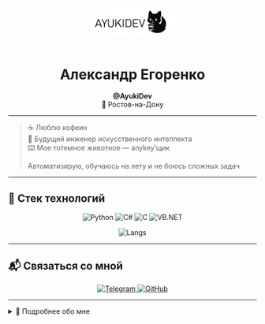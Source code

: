 <div align="center">

<picture>
  <source srcset="https://github.com/ayukistudio/ayukistudio/blob/main/darktheme.png?raw=true" media="(prefers-color-scheme: dark)">
  <source srcset="https://github.com/ayukistudio/ayukistudio/blob/main/whitetheme.png?raw=true" media="(prefers-color-scheme: light)">
  <img src="https://github.com/ayukistudio/ayukistudio/blob/main/whitetheme.png?raw=true" width="180" alt="AyukiDev" style="border-radius:50%; margin-bottom: 16px;" />
</picture>

# Александр Егоренко
**@AyukiDev**  
📍 Ростов-на-Дону

</div>

---

> ☕ Люблю кофеин  
> 🧠 Будущий инженер искусственного интеллекта  
> ⌨️ Мое тотемное животное — anykey’щик  
>  
> Автоматизирую, обучаюсь на лету и не боюсь сложных задач

---

## 💼 Стек технологий

<p align="center">
  <img src="https://cdn.jsdelivr.net/gh/devicons/devicon/icons/python/python-original.svg" width="40" title="Python"/>
  <img src="https://cdn.jsdelivr.net/gh/devicons/devicon/icons/csharp/csharp-original.svg" width="40" title="C#"/>
  <img src="https://cdn.jsdelivr.net/gh/devicons/devicon/icons/c/c-original.svg" width="40" title="C"/>
  <img src="https://upload.wikimedia.org/wikipedia/commons/4/40/VB.NET_Logo.svg" width="40" title="VB.NET"/>
</p>

<p align="center">
<img alt="Langs" src="https://github-readme-stats.vercel.app/api/top-langs/?username=ayukistudio&langs_count=8&theme=react&layout=compact">
</p>

---

## 📬 Связаться со мной

<p align="center">
  <a href="https://t.me/AyukiDev" target="_blank">
    <img src="https://img.shields.io/badge/Telegram-AyukiDev-229ED9?style=for-the-badge&logo=telegram&logoColor=white" alt="Telegram" />
  </a>
  <a href="https://github.com/ayukistudio" target="_blank">
    <img src="https://img.shields.io/badge/GitHub-ayukistudio-23272f?style=for-the-badge&logo=github&logoColor=white" alt="GitHub" />
  </a>
</p>

---

<details>
  <summary>🧾 Подробнее обо мне</summary>
  <br>
  <ul>
    <li>📚 Изучаю ИИ, машинное обучение и DevOps</li>
    <li>⚙️ Обожаю автоматизацию и чистый, читаемый код</li>
    <li>🤝 Открыт к новым знакомствам, сотрудничеству и интересным проектам</li>
    <li>🌍 Стремлюсь улучшать мир с помощью технологий</li>
  </ul>
</details>
